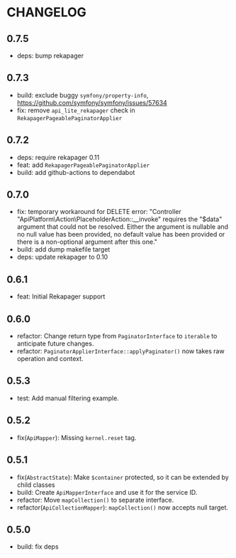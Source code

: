 # CHANGELOG

## 0.7.5

* deps: bump rekapager

## 0.7.3

* build: exclude buggy `symfony/property-info`,
  https://github.com/symfony/symfony/issues/57634
* fix: remove `api_lite_rekapager` check in `RekapagerPageablePaginatorApplier`

## 0.7.2

* deps: require rekapager 0.11
* feat: add `RekapagerPageablePaginatorApplier`
* build: add github-actions to dependabot

## 0.7.0

* fix: temporary workaround for DELETE error: "Controller
  "ApiPlatform\Action\PlaceholderAction::__invoke" requires the "$data" argument
  that could not be resolved. Either the argument is nullable and no null value
  has been provided, no default value has been provided or there is a
  non-optional argument after this one."
* build: add dump makefile target
* deps: update rekapager to 0.10

## 0.6.1

* feat: Initial Rekapager support

## 0.6.0

* refactor: Change return type from `PaginatorInterface` to `iterable` to
  anticipate future changes.
* refactor: `PaginatorApplierInterface::applyPaginator()` now takes raw
  operation and context.

## 0.5.3

* test: Add manual filtering example.

## 0.5.2

* fix(`ApiMapper`): Missing `kernel.reset` tag.

## 0.5.1

* fix(`AbstractState`): Make `$container` protected, so it can be extended by
  child classes
* build: Create `ApiMapperInterface` and use it for the service ID.
* refactor: Move `mapCollection()` to separate interface.
* refactor(`ApiCollectionMapper`): `mapCollection()` now accepts null target.

## 0.5.0

* build: fix deps
